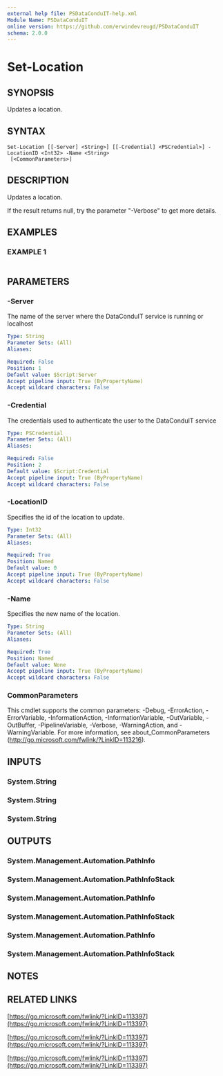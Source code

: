 ```yaml
---
external help file: PSDataConduIT-help.xml
Module Name: PSDataConduIT
online version: https://github.com/erwindevreugd/PSDataConduIT
schema: 2.0.0
---
```


# Set-Location

## SYNOPSIS
Updates a location.

## SYNTAX

```
Set-Location [[-Server] <String>] [[-Credential] <PSCredential>] -LocationID <Int32> -Name <String>
 [<CommonParameters>]
```

## DESCRIPTION
Updates a location.

If the result returns null, try the parameter "-Verbose" to get more details.

## EXAMPLES

### EXAMPLE 1
```

```

## PARAMETERS

### -Server
The name of the server where the DataConduIT service is running or localhost

```yaml
Type: String
Parameter Sets: (All)
Aliases:

Required: False
Position: 1
Default value: $Script:Server
Accept pipeline input: True (ByPropertyName)
Accept wildcard characters: False
```

### -Credential
The credentials used to authenticate the user to the DataConduIT service

```yaml
Type: PSCredential
Parameter Sets: (All)
Aliases:

Required: False
Position: 2
Default value: $Script:Credential
Accept pipeline input: True (ByPropertyName)
Accept wildcard characters: False
```

### -LocationID
Specifies the id of the location to update.

```yaml
Type: Int32
Parameter Sets: (All)
Aliases:

Required: True
Position: Named
Default value: 0
Accept pipeline input: True (ByPropertyName)
Accept wildcard characters: False
```

### -Name
Specifies the new name of the location.

```yaml
Type: String
Parameter Sets: (All)
Aliases:

Required: True
Position: Named
Default value: None
Accept pipeline input: True (ByPropertyName)
Accept wildcard characters: False
```

### CommonParameters
This cmdlet supports the common parameters: -Debug, -ErrorAction, -ErrorVariable, -InformationAction, -InformationVariable, -OutVariable, -OutBuffer, -PipelineVariable, -Verbose, -WarningAction, and -WarningVariable.
For more information, see about_CommonParameters (http://go.microsoft.com/fwlink/?LinkID=113216).

## INPUTS

### System.String
### System.String
### System.String

## OUTPUTS

### System.Management.Automation.PathInfo
### System.Management.Automation.PathInfoStack
### System.Management.Automation.PathInfo
### System.Management.Automation.PathInfoStack
### System.Management.Automation.PathInfo

### System.Management.Automation.PathInfoStack

## NOTES

## RELATED LINKS

[https://go.microsoft.com/fwlink/?LinkID=113397](https://go.microsoft.com/fwlink/?LinkID=113397)

[https://go.microsoft.com/fwlink/?LinkID=113397](https://go.microsoft.com/fwlink/?LinkID=113397)

[https://go.microsoft.com/fwlink/?LinkID=113397](https://go.microsoft.com/fwlink/?LinkID=113397)

